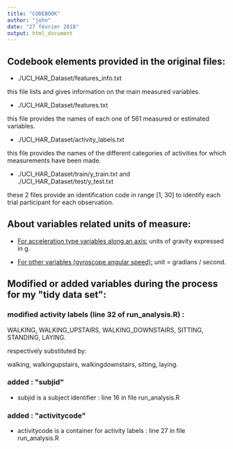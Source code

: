 ```yaml
---
title: "CODEBOOK"
author: "john"
date: "27 février 2018"
output: html_document
---
```


## Codebook elements provided in the original files:

* ./UCI_HAR_Dataset/features_info.txt

this file lists and gives information on the main measured variables.  

* ./UCI_HAR_Dataset/features.txt

this file provides the names of each one of 561 measured or estimated variables.

* ./UCI_HAR_Dataset/activity_labels.txt

this file provides the names of the different categories of activities for which measurements have been made.

* ./UCI_HAR_Dataset/train/y_train.txt and ./UCI_HAR_Dataset/test/y_test.txt

these 2 files provide an identification code in range [1, 30] to identify each trial participant for each observation.


## About variables related units of measure:

* <ins>For acceleration type variables along an axis:</ins> units of gravity expressed in g.  

* <ins>For other variables (gyroscope angular speed):</ins> unit = gradians / second.


## Modified or added variables during the process for my "tidy data set":


 
 ### modified activity labels (line 32 of run_analysis.R) :  
 
 WALKING, WALKING_UPSTAIRS, WALKING_DOWNSTAIRS, SITTING, STANDING, LAYING. 
 
 respectively substituted by:
 
 walking, walkingupstairs, walkingdownstairs, sitting, laying.
 
### added : "subjid"
 
 * subjid is a subject identifier : line 16 in file run_analysis.R
 
### added : "activitycode" 
 
 * activitycode is a container for activity labels  : line 27 in file run_analysis.R
 
 
 
                    
 
                   